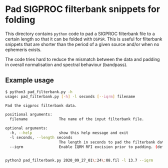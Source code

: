 # Pad SIGPROC filterbank snippets for folding #

This directory contains `python` code to pad a SIGPROC filterbank file to a certain length so that it can be folded with `DSPSR`. This is useful for filterbank snippets that are shorter than the period of a given source and/or when no ephemeris exists.

The code tries hard to reduce the mismatch between the data and padding in overall normalisation and spectral behaviour (bandpass).

## Example usage ##

```bash
$ python3 pad_filterbank.py -h
usage: pad_filterbank.py [-h] -l seconds [--iqrm] filename

Pad the sigproc filterbank data.

positional arguments:
  filename              The name of the input filterbank file.

optional arguments:
  -h, --help            show this help message and exit
  -l seconds, --length seconds
                        The length in seconds to pad the filterbank data to. (default: None)
  --iqrm                Enable IQRM RFI excision prior to padding. (default: False)


python3 pad_filterbank.py 2020_09_27_01\:24\:08.fil -l 13.7 --iqrm
```
